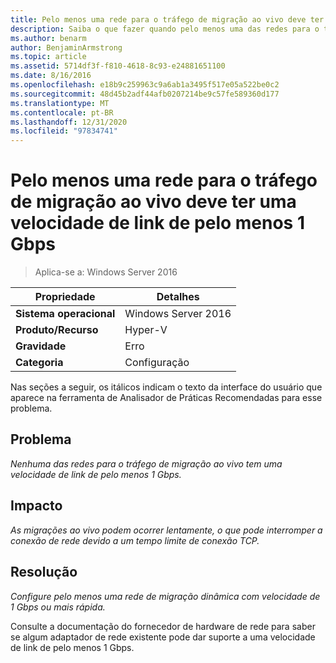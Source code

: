 ```yaml
---
title: Pelo menos uma rede para o tráfego de migração ao vivo deve ter uma velocidade de link de pelo menos 1 Gbps
description: Saiba o que fazer quando pelo menos uma das redes para o tráfego de migração ao vivo tiver uma velocidade de link de pelo menos 1 Gbps.
ms.author: benarm
author: BenjaminArmstrong
ms.topic: article
ms.assetid: 5714df3f-f810-4618-8c93-e24881651100
ms.date: 8/16/2016
ms.openlocfilehash: e18b9c259963c9a6ab1a3495f517e05a522be0c2
ms.sourcegitcommit: 48d45b2adf44afb0207214be9c57fe589360d177
ms.translationtype: MT
ms.contentlocale: pt-BR
ms.lasthandoff: 12/31/2020
ms.locfileid: "97834741"
---
```

# <a name="at-least-one-network-for-live-migration-traffic-should-have-a-link-speed-of-at-least-1-gbps"></a>Pelo menos uma rede para o tráfego de migração ao vivo deve ter uma velocidade de link de pelo menos 1 Gbps

>Aplica-se a: Windows Server 2016



|Propriedade|Detalhes|
|-|-|
|**Sistema operacional**|Windows Server 2016|
|**Produto/Recurso**|Hyper-V|
|**Gravidade**|Erro|
|**Categoria**|Configuração|

Nas seções a seguir, os itálicos indicam o texto da interface do usuário que aparece na ferramenta de Analisador de Práticas Recomendadas para esse problema.

## <a name="issue"></a>Problema
*Nenhuma das redes para o tráfego de migração ao vivo tem uma velocidade de link de pelo menos 1 Gbps.*

## <a name="impact"></a>Impacto
*As migrações ao vivo podem ocorrer lentamente, o que pode interromper a conexão de rede devido a um tempo limite de conexão TCP.*

## <a name="resolution"></a>Resolução
*Configure pelo menos uma rede de migração dinâmica com velocidade de 1 Gbps ou mais rápida.*

Consulte a documentação do fornecedor de hardware de rede para saber se algum adaptador de rede existente pode dar suporte a uma velocidade de link de pelo menos 1 Gbps.



